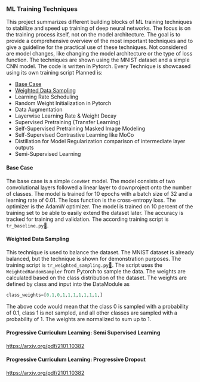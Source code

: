 ### ML Training Techniques
This project summarizes different building blocks of ML training techniques to stabilize and speed up training of deep neural networks. The focus is on the training process itself, not on the model architecture. The goal is to provide a comprehensive overview of the most important techniques and to give a guideline for the practical use of these techniques.
Not considered are model changes, like changing the model architecture or the type of loss function.
The techniques are shown using the MNIST dataset and a simple CNN model. The code is written in Pytorch.
Every Technique is showcased using its own training script
Planned is:
- [Base Case](#base-case)
- [Weighted Data Sampling](#weighted-data-sampling)
- Learning Rate Scheduling
- Random Weight Initialization in Pytorch
- Data Augmentation
- Layerwise Learning Rate & Weight Decay
- Supervised Pretraining (Transfer Learning)
- Self-Supervised Pretraining Masked Image Modeling
- Self-Supervised Contrastive Learning like MoCo
- Distillation for Model Regularization comparison of intermediate layer outputs
- Semi-Supervised Learning

#### Base Case
The base case is a simple `ConvNet` model. The model consists of two convolutional layers followed a linear layer to downproject onto the number of classes. The model is trained for 10 epochs with a batch size of 32 and a learning rate of 0.01. The loss function is the cross-entropy loss. The optimizer is the AdamW optimizer. The model is trained on 10 percent of the training set to be able to easily extend the dataset later. The accuracy is tracked for training and validation.
The according training script is `tr_baseline.py`[🔗](training/tr_baseline.py).

#### Weighted Data Sampling
This technique is used to balance the dataset. The MNIST dataset is already balanced, but the technique is shown for demonstration purposes. The training script is `tr_weighted_sampling.py`[🔗](training/tr_weighted_sampling.py). The script uses the `WeightedRandomSampler` from Pytorch to sample the data. The weights are calculated based on the class distribution of the dataset.  The weights are defined by class and input into the DataModule as 
```python
class_weights=[0.1,0,1,1,1,1,1,1,1,]
```
The above code would mean that the class 0 is sampled with a probability of 0.1, class 1 is not sampled, and all other classes are sampled with a probability of 1. The weights are normalized to sum up to 1. 
#### Progressive Curriculum Learning: Semi Supervised Learning 
https://arxiv.org/pdf/2101.10382
#### Progressive Curriculum Learning: Progressive Dropout 
https://arxiv.org/pdf/2101.10382